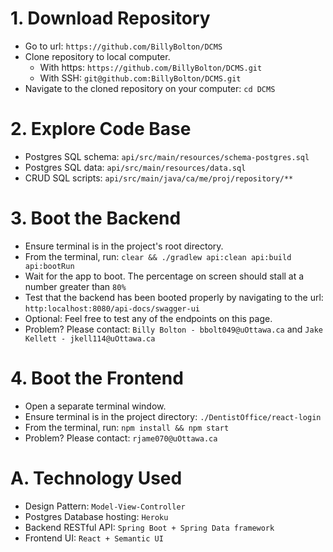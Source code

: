 
# 1. Download Repository

- Go to url: `https://github.com/BillyBolton/DCMS`
- Clone repository to local computer.
  - With https: `https://github.com/BillyBolton/DCMS.git`
  - With SSH: `git@github.com:BillyBolton/DCMS.git`
- Navigate to the cloned repository on your computer: `cd DCMS`

# 2. Explore Code Base

- Postgres SQL schema: `api/src/main/resources/schema-postgres.sql`
- Postgres SQL data: `api/src/main/resources/data.sql`
- CRUD SQL scripts: `api/src/main/java/ca/me/proj/repository/**`

# 3. Boot the Backend

- Ensure terminal is in the project's root directory.
- From the terminal, run: `clear && ./gradlew api:clean api:build api:bootRun`
- Wait for the app to boot. The percentage on screen should stall at a number greater than `80%`
- Test that the backend has been booted properly by navigating to the url: `http:localhost:8080/api-docs/swagger-ui`
- Optional: Feel free to test any of the endpoints on this page.
- Problem? Please contact: `Billy Bolton - bbolt049@uOttawa.ca` and `Jake Kellett - jkell114@uOttawa.ca`

# 4. Boot the Frontend

- Open a separate terminal window.
- Ensure terminal is in the project directory: `./DentistOffice/react-login`
- From the terminal, run: `npm install && npm start`
- Problem? Please contact: `rjame070@uOttawa.ca`

# A. Technology Used

- Design Pattern: `Model-View-Controller`
- Postgres Database hosting: `Heroku`
- Backend RESTful API: `Spring Boot + Spring Data framework`
- Frontend UI: `React + Semantic UI`
